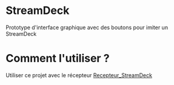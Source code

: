# StreamDeck
Prototype d'interface graphique avec des boutons pour imiter un StreamDeck

# Comment l'utiliser ?
Utiliser ce projet avec le récepteur <a href="https://github.com/iDarkAxe/Recepteur_StreamDeck">Recepteur_StreamDeck </a>
